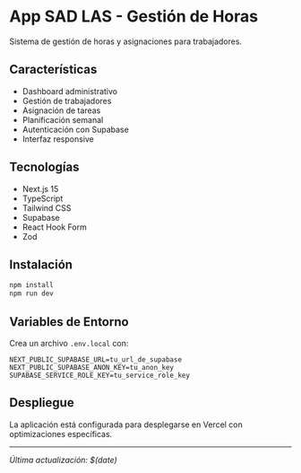 # App SAD LAS - Gestión de Horas

Sistema de gestión de horas y asignaciones para trabajadores.

## Características

- Dashboard administrativo
- Gestión de trabajadores
- Asignación de tareas
- Planificación semanal
- Autenticación con Supabase
- Interfaz responsive

## Tecnologías

- Next.js 15
- TypeScript
- Tailwind CSS
- Supabase
- React Hook Form
- Zod

## Instalación

```bash
npm install
npm run dev
```

## Variables de Entorno

Crea un archivo `.env.local` con:

```env
NEXT_PUBLIC_SUPABASE_URL=tu_url_de_supabase
NEXT_PUBLIC_SUPABASE_ANON_KEY=tu_anon_key
SUPABASE_SERVICE_ROLE_KEY=tu_service_role_key
```

## Despliegue

La aplicación está configurada para desplegarse en Vercel con optimizaciones específicas.

---

*Última actualización: $(date)*
